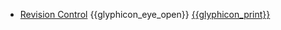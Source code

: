 * [Revision Control]({{baseUrl}}/revisionControl/)
  <trigger for="pop:revisionControl-preview">{{glyphicon_eye_open}}</trigger> [{{glyphicon_print}}](revisionControl/print.html)

<popover id="pop:revisionControl-preview" title="Revision Control {{glyphicon_eye_open}}" placement="right">
  <div slot="content">
    <include src="preview.md" />
  </div>
</popover>
